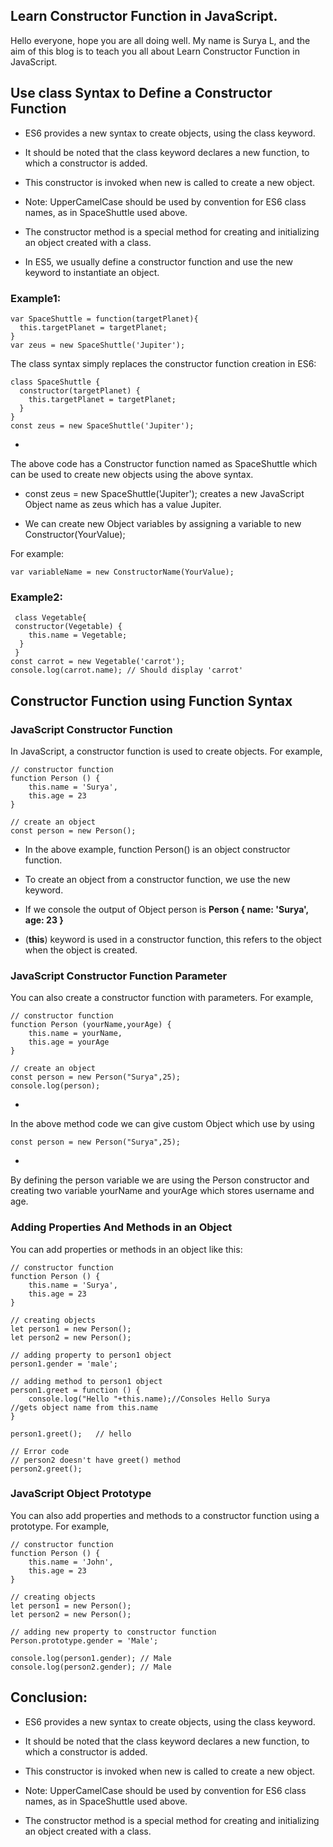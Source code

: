 ## Learn Constructor Function in JavaScript.

Hello everyone, hope you are all doing well. My name is Surya L, and the aim of this blog is to teach you all about Learn Constructor Function in JavaScript.

## Use class Syntax to Define a Constructor Function
- ES6 provides a new syntax to create objects, using the class keyword.

- It should be noted that the class keyword declares a new function, to which a constructor is added. 


- This constructor is invoked when new is called to create a new object.

- Note: UpperCamelCase should be used by convention for ES6 class names, as in SpaceShuttle used above.

- The constructor method is a special method for creating and initializing an object created with a class. 

- In ES5, we usually define a constructor function and use the new keyword to instantiate an object.

### Example1:

```
var SpaceShuttle = function(targetPlanet){
  this.targetPlanet = targetPlanet;
}
var zeus = new SpaceShuttle('Jupiter');
```
The class syntax simply replaces the constructor function creation in ES6:

```
class SpaceShuttle {
  constructor(targetPlanet) {
    this.targetPlanet = targetPlanet;
  }
}
const zeus = new SpaceShuttle('Jupiter');
```

- 
The above code has a Constructor function named as SpaceShuttle which can be used to create new objects using the above syntax.
- const zeus = new SpaceShuttle('Jupiter');
creates a new JavaScript Object name as zeus which has a value Jupiter.

- We can create new Object variables by assigning a variable to new Constructor(YourValue);

For example: 

```
var variableName = new ConstructorName(YourValue);
```
### Example2:
```
 class Vegetable{
 constructor(Vegetable) {
    this.name = Vegetable;
  }
 }
const carrot = new Vegetable('carrot');
console.log(carrot.name); // Should display 'carrot'
```
## Constructor Function using Function Syntax

### JavaScript Constructor Function
In JavaScript, a constructor function is used to create objects. For example,

```
// constructor function
function Person () {
    this.name = 'Surya',
    this.age = 23
}

// create an object
const person = new Person();
```
- In the above example, function Person() is an object constructor function.

- To create an object from a constructor function, we use the new keyword.

- If we console the output of Object person is **Person { name: 'Surya', age: 23 }**


- (**this**) keyword is used in a constructor function, this refers to the object when the object is created.

### JavaScript Constructor Function Parameter

You can also create a constructor function with parameters. For example,

```
// constructor function
function Person (yourName,yourAge) {
    this.name = yourName,
    this.age = yourAge
}

// create an object
const person = new Person("Surya",25);
console.log(person);
```

- 
In the above method code we can give custom Object which use by using 

```
const person = new Person("Surya",25);
```

- 
By defining the person variable we are using the Person constructor and creating two variable yourName and yourAge which stores username and age.

### Adding Properties And Methods in an Object
You can add properties or methods in an object like this:

```
// constructor function
function Person () {
    this.name = 'Surya',
    this.age = 23
}

// creating objects
let person1 = new Person();
let person2 = new Person();

// adding property to person1 object
person1.gender = 'male';

// adding method to person1 object
person1.greet = function () {
    console.log("Hello "+this.name);//Consoles Hello Surya
//gets object name from this.name
}

person1.greet();   // hello

// Error code
// person2 doesn't have greet() method
person2.greet();
```
### JavaScript Object Prototype
You can also add properties and methods to a constructor function using a prototype. For example,

```
// constructor function
function Person () {
    this.name = 'John',
    this.age = 23
}

// creating objects
let person1 = new Person();
let person2 = new Person();

// adding new property to constructor function
Person.prototype.gender = 'Male';

console.log(person1.gender); // Male
console.log(person2.gender); // Male
```
## Conclusion:

- ES6 provides a new syntax to create objects, using the class keyword.

- It should be noted that the class keyword declares a new function, to which a constructor is added. 


- This constructor is invoked when new is called to create a new object.

- Note: UpperCamelCase should be used by convention for ES6 class names, as in SpaceShuttle used above.

- The constructor method is a special method for creating and initializing an object created with a class. 